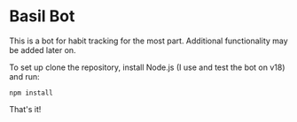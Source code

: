 # Basil Bot
This is a bot for habit tracking for the most part. Additional functionality may be added later on.

To set up clone the repository, install Node.js (I use and test the bot on v18) and run:
```
npm install
```
That's it!
